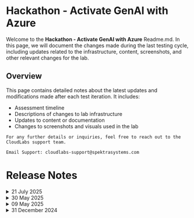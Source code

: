 # Hackathon - Activate GenAI with Azure

Welcome to the **Hackathon - Activate GenAI with Azure** Readme.md. In this page, we will document the changes made during the last testing cycle, including updates related to the infrastructure, content, screenshots, and other relevant changes for the lab.

## Overview

This page contains detailed notes about the latest updates and modifications made after each test iteration. It includes:

- Assessment timeline
- Descriptions of changes to lab infrastructure
- Updates to content or documentation
- Changes to screenshots and visuals used in the lab

`For any further details or inquiries, feel free to reach out to the CloudLabs support team.`

`Email Support: cloudlabs-support@spektrasystems.com`

# Release Notes
<details>
  <summary>21 July 2025</summary>

## Infrastructure Changes

NA

## Content Changes
  - Refined content in Challenge 1 Task 1 by streamlining the API key generation steps and linking to external guidance.
  - Updated the PowerShell command in Challenge 1 Task 4 for improved accuracy and consistency.

## Screenshot Updates 

- Several screenshots were refreshed, and an additional image was included to support updated instructions in Challenge 1.

## Testing Notes

- **Testing Date**: 2025-07-21
- **Testing Scope**: Functional Flow, UI Instructions/ screenshots, command accuracy, provisioning time, edge case handling

</details>
<details>
  <summary>30 May 2025</summary>

## Infrastructure Changes

NA

## Content Changes

NA
  
## Screenshot Updates 

[Solution Guide]
- **Challenge 1**: Updated screenshots to reflect the new UI in the Azure portal while creating the Azure OpenAI service. Included updated visuals and steps for deploying the gpt-35-turbo and text-embedding-ada-002 models to align with the latest AI Foundry portal experience.
-  **Challenge 2**:
    - The cloned repository in the lab environment previously did not match the folder and file structure shown in Visual Studio Code screenshots. Hence All screenshots have been replaced to accurately reflect the structure of the mslearn-knowledge-mining repository.
    - Instructions revised to navigate to the Azure AI services (multi-service account) within the AI Foundry, guiding users to fetch the required service.
-  **Challenge 5**:
    -  Screenshots have been updated to accurately reflect the correct navigation flow for creating an Azure AI service via AI Foundry.
    -  while creating a new console application in the C#/.NET environment, instructions have been updated to use the required URL as the document-translation-endpoint.
- **Challenge 6**:  In the Log Analytics Workspace, instructions have been added to switch to the KQL mode for querying logs effectively.

## Testing Notes

- **Testing Date**: 2025-05-30
  
</details>

<details>
  <summary>09 May 2025</summary>

## Infrastructure Changes

NA

## Content Changes

- **Change**
    - In Challenge 2, updated the GitHub repository with the latest changes from the parent repository.
    - Added additional details to the Attendee Guide for Challenge 2. This included updating the instructions to incorporate base64Encode via a JSON update, reflecting recent changes in the Azure UI.
    - Added additional details to the Attendee Guide for Challenge 6.

## Screenshot Updates

- **Change**: 

    1. Screenshots have been updated as per the new UI changes and updated instructions

</details>

<details>
  <summary>31 December 2024</summary>

- Major Updates  

    - **Hosting Update for Chat Application**  
        - Replaced **App Service** with **Container Apps** for hosting the Chat Application in **Challenge 03: Deploy an AI-Powered Chat App** and **Challenge 04: Interact with the Chat App**, enhancing scalability and performance.  

    - **New Branch for Document Search and Processing**  
        - Introduced a new branch **Microsoft_repo** for **Challenge 02: Implement Document Search with Azure AI Search** and **Challenge 05: Serverless Document Batch Processing**. This branch leverages lab content from the Microsoft repository clone.  

- Minor Updates 

    - Updated references from **Azure OpenAI Studio** to the rebranded **Azure AI Foundry Portal** for consistency with platform updates.  

    - Revised **lab guide screenshots** to incorporate the new **Azure OpenAI logo**, aligning with the latest UI changes. 
</details>
